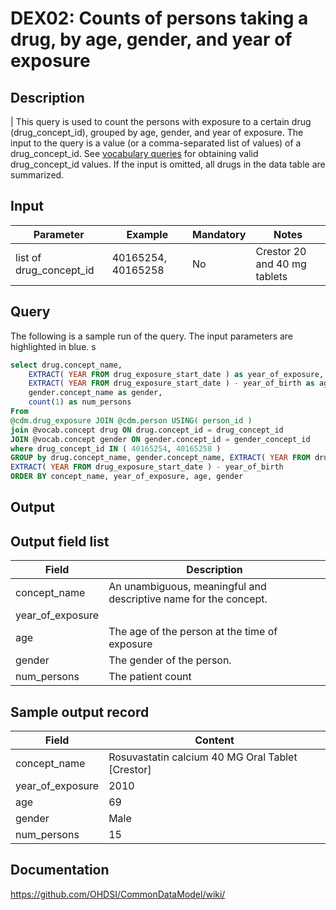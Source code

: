 <!---
Group:drug exposure
Name:DEX02 Counts of persons taking a drug, by age, gender, and year of exposure
Author:Patrick Ryan
CDM Version: 5.0
-->

# DEX02: Counts of persons taking a drug, by age, gender, and year of exposure

## Description
| This query is used to count the persons with exposure to a certain drug (drug_concept_id), grouped by age, gender, and year of exposure. The input to the query is a value (or a comma-separated list of values) of a drug_concept_id. See  [vocabulary queries](http://vocabqueries.omop.org/drug-queries) for obtaining valid drug_concept_id values. If the input is omitted, all drugs in the data table are summarized.

## Input

|  Parameter |  Example |  Mandatory |  Notes |
| --- | --- | --- | --- |
| list of drug_concept_id | 40165254, 40165258 | No | Crestor 20 and 40 mg tablets |

## Query
The following is a sample run of the query. The input parameters are highlighted in  blue. s

```sql
select drug.concept_name,
    EXTRACT( YEAR FROM drug_exposure_start_date ) as year_of_exposure,
    EXTRACT( YEAR FROM drug_exposure_start_date ) - year_of_birth as age ,
    gender.concept_name as gender,
    count(1) as num_persons
From
@cdm.drug_exposure JOIN @cdm.person USING( person_id )
join @vocab.concept drug ON drug.concept_id = drug_concept_id
JOIN @vocab.concept gender ON gender.concept_id = gender_concept_id
where drug_concept_id IN ( 40165254, 40165258 ) 
GROUP by drug.concept_name, gender.concept_name, EXTRACT( YEAR FROM drug_exposure_start_date ),
EXTRACT( YEAR FROM drug_exposure_start_date ) - year_of_birth
ORDER BY concept_name, year_of_exposure, age, gender
```

## Output

## Output field list

|  Field |  Description |
| --- | --- |
|  concept_name | An unambiguous, meaningful and descriptive name for the concept. |
|  year_of_exposure |   |
|  age | The age of the person at the time of exposure |
|  gender | The gender of the person. |
|  num_persons | The patient count |

## Sample output record

|  Field |  Content |
| --- | --- |
| concept_name |  Rosuvastatin calcium 40 MG Oral Tablet [Crestor] |
| year_of_exposure |  2010 |
| age |  69 |
| gender |  Male |
| num_persons |  15 |

## Documentation
https://github.com/OHDSI/CommonDataModel/wiki/
